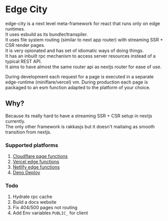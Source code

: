 # Edge City

edge-city is a next level meta-framework for react that runs only on edge runtimes.  
It uses esbuild as its bundler/transpiler.  
It uses file system routing (similar to next app router) with streaming SSR + CSR render pages.  
It is very opionated and has set of idiomatic ways of doing things.  
It has an inbuilt rpc mechanism to access server resources instead of a typical REST API.  
It aims to have almost the same router api as nextjs router for ease of use.  

During development each request for a page is executed in a separate edge-runtime (miniflare/vercel) vm.
During production each page is packaged to an esm function adapted to the platform of your choice.

## Why?
Because its really hard to have a streaming SSR + CSR setup in nextjs currently.  
The only other framework is rakkasjs but it doesn't maitaing as smooth transition from nextjs.  

### Supported platforms
1. [Cloudflare page functions](https://developers.cloudflare.com/pages/platform/functions/routing/)
2. [Vercel edge functions](https://vercel.com/docs/concepts/functions/edge-functions)
3. [Netlify edge functions](https://docs.netlify.com/edge-functions/overview/)
4. [Deno Deploy](https://deno.com/deploy)

### Todo
1. Hydrate rpc cache
2. Build a docs website
3. Fix 404/500 pages not routing
3. Add Env variables `PUBLIC_` for client
